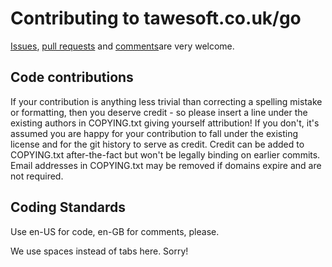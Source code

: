 Contributing to tawesoft.co.uk/go
=================================

[Issues](https://github.com/tawesoft/gocomply/issues),
[pull requests](https://github.com/tawesoft/gocomply/pulls) and
[comments](mailto:ben@tawesoft.co.uk)are 
very welcome.

Code contributions
------------------

If your contribution is anything less trivial than correcting a spelling
mistake or formatting, then you deserve credit - so please insert a line
under the existing authors in COPYING.txt giving yourself attribution! If 
you don't, it's assumed you are happy for your contribution to fall under
the existing license and for the git history to serve as credit. Credit can 
be added to COPYING.txt after-the-fact but won't be legally binding on earlier
commits. Email addresses in COPYING.txt may be removed if domains expire and 
are not required.

Coding Standards
----------------

Use en-US for code, en-GB for comments, please.

We use spaces instead of tabs here. Sorry!
